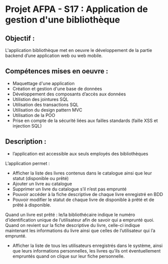 # Projet AFPA - S17 : Application de gestion d'une bibliothèque

## Objectif : 
L'application bibliothèque met en oeuvre le développement de la partie backend d’une application web ou web mobile.

## Compétences mises en oeuvre : 
- Maquettage d'une application
- Création et gestion d'une base de données
- Développement des composants d’accès aux données
- Utilistion des jointures SQL
- Utilisation des transactions SQL
- Utilisation du design pattern MVC
- Utilisation de la POO
- Prise en compte de la sécurité liées aux failles standards (faille XSS et injection SQL)

## Description : 
-  l’application est accessible aux seuls employés des bibliothèques

L’application permet :
- Afficher la liste des livres contenus dans le catalogue ainsi que leur statut (disponible ou prêté)
- Ajouter un livre au catalogue
- Supprimer un livre du catalogue s’il n’est pas emprunté
- Pouvoir accéder à la fiche descriptive de chaque livre enregistré en BDD
- Pouvoir modifier le statut de chaque livre de disponible à prêté et de prêté à disponible. 

Quand un livre est prêté  :
le/la bibliothécaire indique le numéro d’identification unique de l’utilisateur afin de savoir qui a emprunté quoi.
Quand on revient sur la fiche descriptive du livre,
celle-ci indique maintenant les informations du livre ainsi que celles de l’utilisateur qui l’a emprunté.

- Afficher la liste de tous les utilisateurs enregistrés dans le système, ainsi que leurs informations personnelles,
les livres qu’ils ont éventuellement empruntés quand on clique sur leur fiche personnelle.
